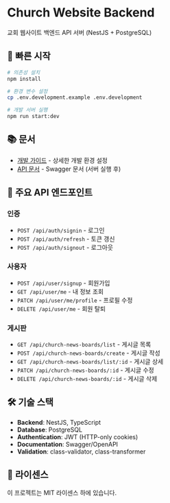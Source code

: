 # Church Website Backend

교회 웹사이트 백엔드 API 서버 (NestJS + PostgreSQL)

## 🚀 빠른 시작

```bash
# 의존성 설치
npm install

# 환경 변수 설정
cp .env.development.example .env.development

# 개발 서버 실행
npm run start:dev
```

## 📚 문서

- [개발 가이드](docs/development-guide.md) - 상세한 개발 환경 설정
- [API 문서](http://localhost:3000/api-docs) - Swagger 문서 (서버 실행 후)

## 🔗 주요 API 엔드포인트

### 인증

- `POST /api/auth/signin` - 로그인
- `POST /api/auth/refresh` - 토큰 갱신
- `POST /api/auth/signout` - 로그아웃

### 사용자

- `POST /api/user/signup` - 회원가입
- `GET /api/user/me` - 내 정보 조회
- `PATCH /api/user/me/profile` - 프로필 수정
- `DELETE /api/user/me` - 회원 탈퇴

### 게시판

- `GET /api/church-news-boards/list` - 게시글 목록
- `POST /api/church-news-boards/create` - 게시글 작성
- `GET /api/church-news-boards/list/:id` - 게시글 상세
- `PATCH /api/church-news-boards/:id` - 게시글 수정
- `DELETE /api/church-news-boards/:id` - 게시글 삭제

## 🛠 기술 스택

- **Backend**: NestJS, TypeScript
- **Database**: PostgreSQL
- **Authentication**: JWT (HTTP-only cookies)
- **Documentation**: Swagger/OpenAPI
- **Validation**: class-validator, class-transformer

## 📄 라이센스

이 프로젝트는 MIT 라이센스 하에 있습니다.
